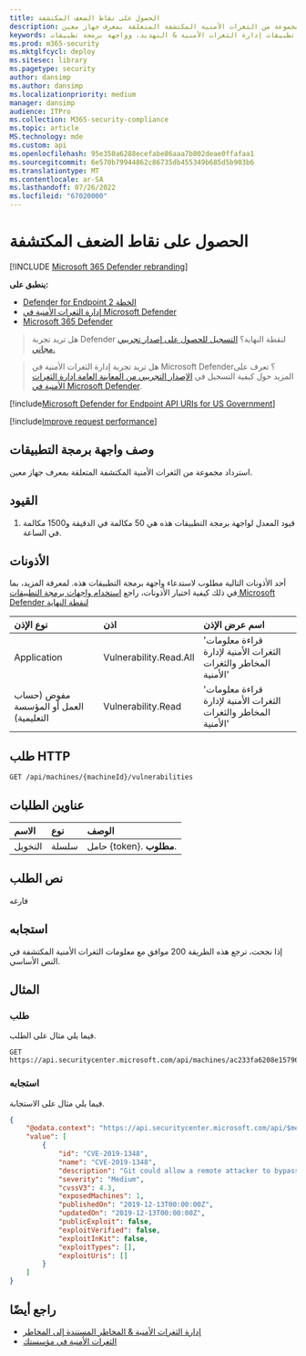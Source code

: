 ```yaml
---
title: الحصول على نقاط الضعف المكتشفة
description: استرداد مجموعة من الثغرات الأمنية المكتشفة المتعلقة بمعرف جهاز معين.
keywords: واجهة برمجة التطبيقات، وواجهة برمجة تطبيقات الرسم البياني، وواجهة برمجة التطبيقات المدعومة، والحصول على، وقائمة، وملف، ومعلومات، ونقاط الضعف المكتشفة، وواجهة برمجة تطبيقات إدارة الثغرات الأمنية & التهديد، وواجهة برمجة تطبيقات Microsoft Defender لنقطة النهاية tvm
ms.prod: m365-security
ms.mktglfcycl: deploy
ms.sitesec: library
ms.pagetype: security
author: dansimp
ms.author: dansimp
ms.localizationpriority: medium
manager: dansimp
audience: ITPro
ms.collection: M365-security-compliance
ms.topic: article
MS.technology: mde
ms.custom: api
ms.openlocfilehash: 95e350a6288ecefabe86aaa7b802deae0ffafaa1
ms.sourcegitcommit: 6e570b79944862c86735db455349b685d5b903b6
ms.translationtype: MT
ms.contentlocale: ar-SA
ms.lasthandoff: 07/26/2022
ms.locfileid: "67020000"
---
```

# <a name="get-discovered-vulnerabilities"></a>الحصول على نقاط الضعف المكتشفة

[!INCLUDE [Microsoft 365 Defender rebranding](../../includes/microsoft-defender.md)]

**ينطبق على:**

- [Defender for Endpoint الخطة 2](https://go.microsoft.com/fwlink/?linkid=2154037)
- [إدارة الثغرات الأمنية في Microsoft Defender](../defender-vulnerability-management/index.yml)
- [Microsoft 365 Defender](https://go.microsoft.com/fwlink/?linkid=2118804)

> هل تريد تجربة Defender لنقطة النهاية؟ [التسجيل للحصول على إصدار تجريبي مجاني.](https://signup.microsoft.com/create-account/signup?products=7f379fee-c4f9-4278-b0a1-e4c8c2fcdf7e&ru=https://aka.ms/MDEp2OpenTrial?ocid=docs-wdatp-exposedapis-abovefoldlink)

> هل تريد تجربة إدارة الثغرات الأمنية في Microsoft Defender؟ تعرف على المزيد حول كيفية التسجيل في [الإصدار التجريبي من المعاينة العامة إدارة الثغرات الأمنية في Microsoft Defender](../defender-vulnerability-management/get-defender-vulnerability-management.md).

[!include[Microsoft Defender for Endpoint API URIs for US Government](../../includes/microsoft-defender-api-usgov.md)]

[!include[Improve request performance](../../includes/improve-request-performance.md)]

## <a name="api-description"></a>وصف واجهة برمجة التطبيقات
استرداد مجموعة من الثغرات الأمنية المكتشفة المتعلقة بمعرف جهاز معين.

## <a name="limitations"></a>القيود
1. قيود المعدل لواجهة برمجة التطبيقات هذه هي 50 مكالمة في الدقيقة و1500 مكالمة في الساعة.

## <a name="permissions"></a>الأذونات

أحد الأذونات التالية مطلوب لاستدعاء واجهة برمجة التطبيقات هذه. لمعرفة المزيد، بما في ذلك كيفية اختيار الأذونات، راجع [استخدام واجهات برمجة التطبيقات Microsoft Defender لنقطة النهاية](apis-intro.md)

نوع الإذن | اذن | اسم عرض الإذن
:---|:---|:---
Application |Vulnerability.Read.All | 'قراءة معلومات الثغرات الأمنية لإدارة المخاطر والثغرات الأمنية'
مفوض (حساب العمل أو المؤسسة التعليمية) | Vulnerability.Read | 'قراءة معلومات الثغرات الأمنية لإدارة المخاطر والثغرات الأمنية'

## <a name="http-request"></a>طلب HTTP

```http
GET /api/machines/{machineId}/vulnerabilities
```

## <a name="request-headers"></a>عناوين الطلبات

الاسم|نوع|الوصف
:---|:---|:---
التخويل | سلسلة | حامل {token}. **مطلوب**.

## <a name="request-body"></a>نص الطلب

فارغه

## <a name="response"></a>استجابه

إذا نجحت، ترجع هذه الطريقة 200 موافق مع معلومات الثغرات الأمنية المكتشفة في النص الأساسي.

## <a name="example"></a>المثال

### <a name="request"></a>طلب

فيما يلي مثال على الطلب.

```http
GET https://api.securitycenter.microsoft.com/api/machines/ac233fa6208e1579620bf44207c4006ed7cc4501/vulnerabilities
```

### <a name="response"></a>استجابه

فيما يلي مثال على الاستجابة.

```json
{
    "@odata.context": "https://api.securitycenter.microsoft.com/api/$metadata#Collection(Analytics.Contracts.PublicAPI.PublicVulnerabilityDto)",
    "value": [
        {
            "id": "CVE-2019-1348",
            "name": "CVE-2019-1348",
            "description": "Git could allow a remote attacker to bypass security restrictions, caused by a flaw in the --export-marks option of git fast-import. By persuading a victim to import specially-crafted content, an attacker could exploit this vulnerability to overwrite arbitrary paths.",
            "severity": "Medium",
            "cvssV3": 4.3,
            "exposedMachines": 1,
            "publishedOn": "2019-12-13T00:00:00Z",
            "updatedOn": "2019-12-13T00:00:00Z",
            "publicExploit": false,
            "exploitVerified": false,
            "exploitInKit": false,
            "exploitTypes": [],
            "exploitUris": []
        }
    ]
}
```

## <a name="see-also"></a>راجع أيضًا

- [إدارة الثغرات الأمنية & المخاطر المستندة إلى المخاطر](/microsoft-365/security/defender-endpoint/next-gen-threat-and-vuln-mgt)
- [الثغرات الأمنية في مؤسستك](/microsoft-365/security/defender-endpoint/tvm-weaknesses)
